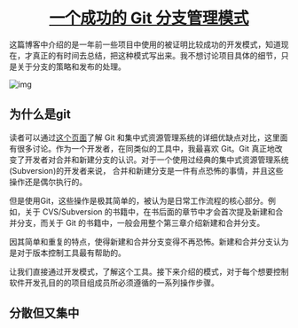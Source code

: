 # <center>[一个成功的 Git 分支管理模式](https://nvie.com/posts/a-successful-git-branching-model/)</center>  

这篇博客中介绍的是一年前一些项目中使用的被证明比较成功的开发模式，知道现在，才真正的有时间去总结，把这种模式写出来。我不想讨论项目具体的细节，只是关于分支的策略和发布的处理。  

![img](https://nvie.com/img/git-model@2x.png)

## 为什么是git

读者可以通过[这个页面](http://git.or.cz/gitwiki/GitSvnComparsion)了解 Git 和集中式资源管理系统的详细优缺点对比，这里面有很多讨论。作为一个开发者，在同类似的工具中，我最喜欢 Git。Git 真正地改变了开发者对合并和新建分支的认识。对于一个使用过经典的集中式资源管理系统(Subversion)的开发者来说， 合并和新建分支是一件有点恐怖的事情，并且这些操作还是偶尔执行的。  

但是使用Git，这些操作是极其简单的，被认为是日常工作流程的核心部分。例如，关于 CVS/Subversion 的书籍中，在书后面的章节中才会首次提及新建和合并分支，而关于 Git 的书籍中，一般会用整个第三章介绍新建和合并分支。

因其简单和重复的特点，使得新建和合并分支变得不再恐怖。新建和合并分支认为是对于版本控制工具最有帮助的。

让我们直接通过开发模式，了解这个工具。接下来介绍的模式，对于每个想要控制软件开发孔目的的项目组成员所必须遵循的一系列操作步骤。  

## 分散但又集中  
